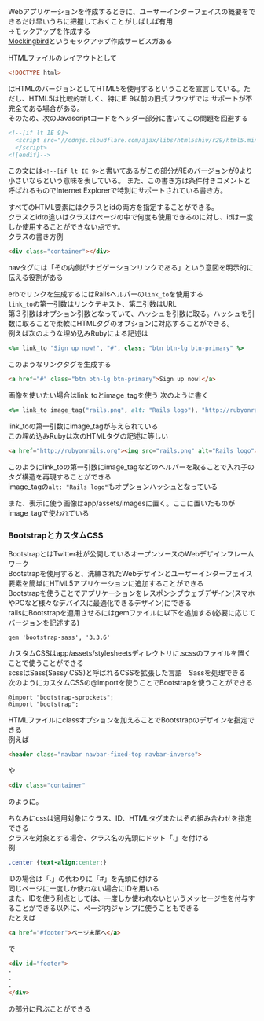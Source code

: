 Webアプリケーションを作成するときに、ユーザーインターフェイスの概要をできるだけ早いうちに把握しておくことがしばしば有用  
→モックアップを作成する  
[Mockingbird](https://gomockingbird.com/home)というモックアップ作成サービスガある
  
HTMLファイルのレイアウトとして  
```html
<!DOCTYPE html>
```
はHTMLのバージョンとしてHTML5を使用するということを宣言している。ただし、HTML5は比較的新しく、特にIE 9以前の旧式ブラウザでは
サポートが不完全である場合がある。  
そのため、次のJavascriptコードをヘッダー部分に書いてこの問題を回避する  
```html
<!--[if lt IE 9]>
  <script src="//cdnjs.cloudflare.com/ajax/libs/html5shiv/r29/html5.min.js">
  </script>
<![endif]-->
```
この文には```<!--[if lt IE 9>```と書いてあるがこの部分がIEのバージョンが9より小さいならという意味を表している。
また、この書き方は条件付きコメントと呼ばれるものでInternet Explorerで特別にサポートされている書き方。  
  
すべてのHTML要素にはクラスとidの両方を指定することができる。  
クラスとidの違いはクラスはページの中で何度も使用できるのに対し、idは一度しか使用することができない点です。  
クラスの書き方例  
```html
<div class="container"></div>
```
  
navタグには「その内側がナビゲーションリンクである」という意図を明示的に伝える役割がある  
  
erbでリンクを生成するにはRailsヘルパーの```link_to```を使用する  
```link_to```の第一引数はリンクテキスト、第二引数はURL  
第３引数はオプション引数となっていて、ハッシュを引数に取る。ハッシュを引数に取ることで柔軟にHTMLタグのオプションに対応することができる。  
例えば次のような埋め込みRubyによる記述は  
```rb
<%= link_to "Sign up now!", "#", class: "btn btn-lg btn-primary" %>
```
このようなリンクタグを生成する
```html
<a href="#" class="btn btn-lg btn-primary">Sign up now!</a>
```  
  
画像を使いたい場合はlink_toとimage_tagを使う
次のように書く  
```rb
<%= link_to image_tag("rails.png", alt: "Rails logo"), "http://rubyonrails.org" %>
```
link_toの第一引数にimage_tagが与えられている  
この埋め込みRubyは次のHTMLタグの記述に等しい
```html
<a href="http://rubyonrails.org"><img src="rails.png" alt="Rails logo"></a>
```
このようにlink_toの第一引数にimage_tagなどのヘルパーを取ることで入れ子のタグ構造を再現することができる  
image_tagの```alt: "Rails logo"```もオプションハッシュとなっている  
  
また、表示に使う画像はapp/assets/imagesに置く。ここに置いたものがimage_tagで使われている  
  
  
### BootstrapとカスタムCSS  
BootstrapとはTwitter社が公開しているオープンソースのWebデザインフレームワーク  
Bootstrapを使用すると、洗練されたWebデザインとユーザーインターフェイス要素を簡単にHTML5アプリケーションに追加することができる  
Bootstrapを使うことでアプリケーションをレスポンシブウェブデザイン(スマホやPCなど様々なデバイスに最適化できるデザイン)にできる  
railsにBootstrapを適用させるにはgemファイルに以下を追加する(必要に応じてバージョンを記述する)  
```
gem 'bootstrap-sass', '3.3.6'
```
  
カスタムCSSはapp/assets/stylesheetsディレクトリに.scssのファイルを置くことで使うことができる  
scssはSass(Sassy CSS)と呼ばれるCSSを拡張した言語　Sassを処理できる  
次のようにカスタムCSSの@importを使うことでBootstrapを使うことができる  
```
@import "bootstrap-sprockets";
@import "bootstrap";
```
  
HTMLファイルにclassオプションを加えることでBootstrapのデザインを指定できる  
例えば  
```html
<header class="navbar navbar-fixed-top navbar-inverse">
```
や  
```html
<div class="container"
```
のように。
  
ちなみにcssは適用対象にクラス、ID、HTMLタグまたはその組み合わせを指定できる  
クラスを対象とする場合、クラス名の先頭にドット「.」を付ける  
例:
```css
.center {text-align:center;}
```
IDの場合は「.」の代わりに「#」を先頭に付ける  
同じページに一度しか使わない場合にIDを用いる  
また、IDを使う利点としては、一度しか使われないというメッセージ性を付与することができる以外に、ページ内ジャンプに使うこともできる  
たとえば  
```html
<a href="#footer">ページ末尾へ</a>
```
で  
```html
<div id="footer">
.
.
.
</div>
```
の部分に飛ぶことができる　　
